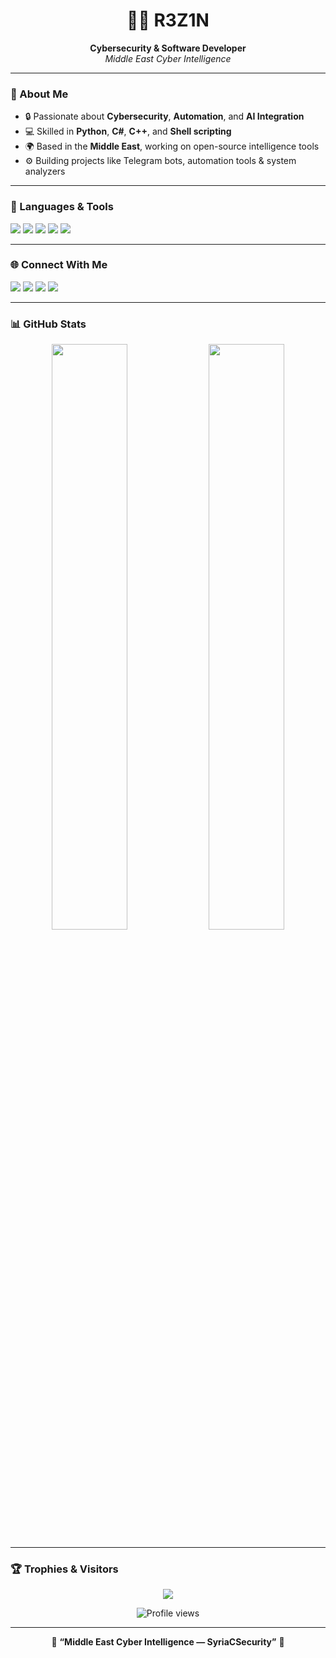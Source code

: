<h1 align="center">👨‍💻 R3Z1N</h1>
<p align="center">
  <b>Cybersecurity & Software Developer</b><br>
  <i>Middle East Cyber Intelligence</i>
</p>

---

### 🧠 About Me
- 🔒 Passionate about **Cybersecurity**, **Automation**, and **AI Integration**  
- 💻 Skilled in **Python**, **C#**, **C++**, and **Shell scripting**  
- 🌍 Based in the **Middle East**, working on open-source intelligence tools  
- ⚙️ Building projects like Telegram bots, automation tools & system analyzers  

---

### 🧰 Languages & Tools
<p align="left">
  <img src="https://img.shields.io/badge/Python-3670A0?style=for-the-badge&logo=python&logoColor=ffdd54"/>
  <img src="https://img.shields.io/badge/C%23-239120?style=for-the-badge&logo=c-sharp&logoColor=white"/>
  <img src="https://img.shields.io/badge/C++-00599C?style=for-the-badge&logo=cplusplus&logoColor=white"/>
  <img src="https://img.shields.io/badge/Shell-FFD500?style=for-the-badge&logo=gnu-bash&logoColor=black"/>
  <img src="https://img.shields.io/badge/Linux-000000?style=for-the-badge&logo=linux&logoColor=white"/>
</p>

---

### 🌐 Connect With Me
<p align="left">
  <a href="https://t.me/T0mSyex" target="_blank"><img src="https://img.shields.io/badge/Telegram-2CA5E0?style=for-the-badge&logo=telegram&logoColor=white"></a>
  <a href="https://x.com/T0mSyex" target="_blank"><img src="https://img.shields.io/badge/X-000000?style=for-the-badge&logo=x&logoColor=white"></a>
  <a href="https://discord.gg/user/tomsyex" target="_blank"><img src="https://img.shields.io/badge/Discord-5865F2?style=for-the-badge&logo=discord&logoColor=white"></a>
  <a href="https://instagram.com/T0mSyex" target="_blank"><img src="https://img.shields.io/badge/Instagram-E4405F?style=for-the-badge&logo=instagram&logoColor=white"></a>
</p>

---

### 📊 GitHub Stats
<p align="center">
  <img width="49%" src="https://github-readme-stats.vercel.app/api?username=R3Z1N&show_icons=true&theme=radical">
  <img width="49%" src="https://github-readme-streak-stats.herokuapp.com/?user=R3Z1N&theme=radical">
</p>

---

### 🏆 Trophies & Visitors
<p align="center">
  <img src="https://github-profile-trophy.vercel.app/?username=R3Z1N&theme=onedark&no-frame=true&row=1&column=6" />
</p>

<p align="center">
  <img src="https://komarev.com/ghpvc/?username=R3Z1N&color=blueviolet&style=for-the-badge" alt="Profile views" />
</p>

---

<p align="center">
  🦅 <b>“Middle East Cyber Intelligence — SyriaCSecurity”</b> 🦅
</p>

